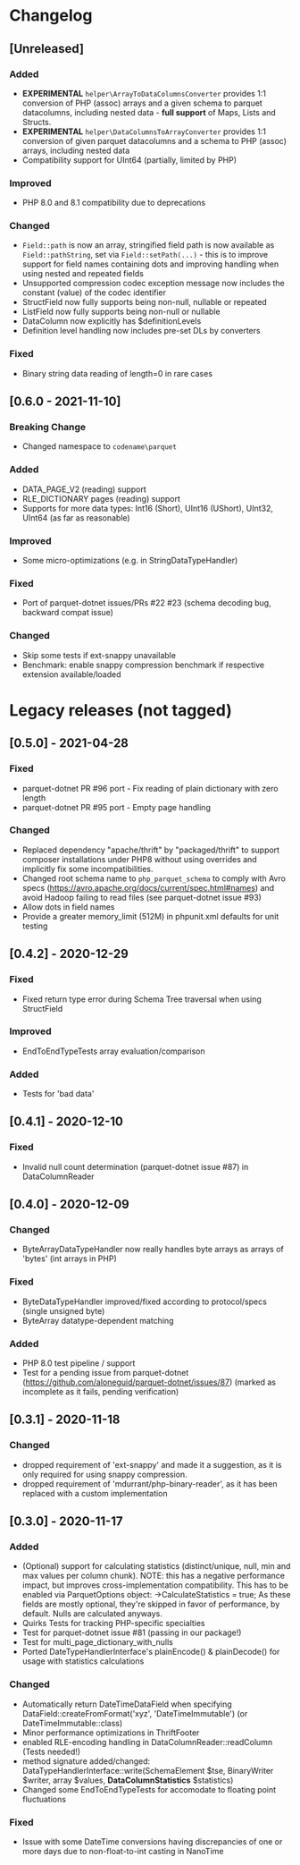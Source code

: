 # Changelog

## [Unreleased]
### Added
- **EXPERIMENTAL** `helper\ArrayToDataColumnsConverter` provides 1:1 conversion of PHP (assoc) arrays and a given schema to parquet datacolumns, including nested data - **full support** of Maps, Lists and Structs.
- **EXPERIMENTAL** `helper\DataColumnsToArrayConverter` provides 1:1 conversion of given parquet datacolumns and a schema to PHP (assoc) arrays, including nested data
- Compatibility support for UInt64 (partially, limited by PHP)
### Improved
- PHP 8.0 and 8.1 compatibility due to deprecations
### Changed
- `Field::path` is now an array, stringified field path is now available as `Field::pathString`, set via `Field::setPath(...)` - this is to improve support for field names containing dots and improving handling when using nested and repeated fields
- Unsupported compression codec exception message now includes the constant (value) of the codec identifier
- StructField now fully supports being non-null, nullable or repeated
- ListField now fully supports being non-null or nullable
- DataColumn now explicitly has $definitionLevels
- Definition level handling now includes pre-set DLs by converters
### Fixed
- Binary string data reading of length=0 in rare cases

## [0.6.0 - 2021-11-10]
### Breaking Change
- Changed namespace to `codename\parquet`
### Added
- DATA_PAGE_V2 (reading) support
- RLE_DICTIONARY pages (reading) support
- Supports for more data types: Int16 (Short), UInt16 (UShort), UInt32, UInt64 (as far as reasonable)
### Improved
- Some micro-optimizations (e.g. in StringDataTypeHandler)
### Fixed
- Port of parquet-dotnet issues/PRs #22 #23 (schema decoding bug, backward compat issue)
### Changed
- Skip some tests if ext-snappy unavailable
- Benchmark: enable snappy compression benchmark if respective extension available/loaded

# Legacy releases (not tagged)

## [0.5.0] - 2021-04-28
### Fixed
- parquet-dotnet PR #96 port - Fix reading of plain dictionary with zero length
- parquet-dotnet PR #95 port - Empty page handling
### Changed
- Replaced dependency "apache/thrift" by "packaged/thrift" to support composer installations under PHP8 without using overrides and implicitly fix some incompatibilities.
- Changed root schema name to `php_parquet_schema` to comply with Avro specs (https://avro.apache.org/docs/current/spec.html#names) and avoid Hadoop failing to read files (see parquet-dotnet issue #93)
- Allow dots in field names
- Provide a greater memory_limit (512M) in phpunit.xml defaults for unit testing

## [0.4.2] - 2020-12-29
### Fixed
- Fixed return type error during Schema Tree traversal when using StructField
### Improved
- EndToEndTypeTests array evaluation/comparison
### Added
- Tests for 'bad data'

## [0.4.1] - 2020-12-10
### Fixed
- Invalid null count determination (parquet-dotnet issue #87) in DataColumnReader

## [0.4.0] - 2020-12-09
### Changed
- ByteArrayDataTypeHandler now really handles byte arrays as arrays of 'bytes' (int arrays in PHP)
### Fixed
- ByteDataTypeHandler improved/fixed according to protocol/specs (single unsigned byte)
- ByteArray datatype-dependent matching
### Added
- PHP 8.0 test pipeline / support
- Test for a pending issue from parquet-dotnet (https://github.com/aloneguid/parquet-dotnet/issues/87) (marked as incomplete as it fails, pending verification)

## [0.3.1] - 2020-11-18
### Changed
- dropped requirement of 'ext-snappy' and made it a suggestion, as it is only required for using snappy compression.
- dropped requirement of 'mdurrant/php-binary-reader', as it has been replaced with a custom implementation

## [0.3.0] - 2020-11-17
### Added
- (Optional) support for calculating statistics (distinct/unique, null, min and max values per column chunk).
  NOTE: this has a negative performance impact, but improves cross-implementation compatibility.
  This has to be enabled via ParquetOptions object: ->CalculateStatistics = true;
  As these fields are mostly optional, they're skipped in favor of performance, by default. Nulls are calculated anyways.
- Quirks Tests for tracking PHP-specific specialties
- Test for parquet-dotnet issue #81 (passing in our package!)
- Test for multi_page_dictionary_with_nulls
- Ported DateTypeHandlerInterface's plainEncode() & plainDecode() for usage with statistics calculations
### Changed
- Automatically return DateTimeDataField when specifying DataField::createFromFormat('xyz', 'DateTimeImmutable') (or DateTimeImmutable::class)
- Minor performance optimizations in ThriftFooter
- enabled RLE-encoding handling in DataColumnReader::readColumn (Tests needed!)
- method signature added/changed: DataTypeHandlerInterface::write(SchemaElement $tse, BinaryWriter $writer, array $values, __DataColumnStatistics__ $statistics)
- Changed some EndToEndTypeTests for accomodate to floating point fluctuations
### Fixed
- Issue with some DateTime conversions having discrepancies of one or more days due to non-float-to-int casting in NanoTime
